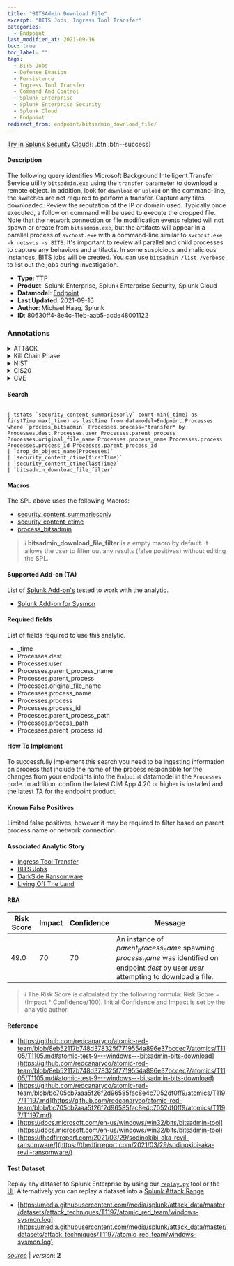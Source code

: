 ```yaml
---
title: "BITSAdmin Download File"
excerpt: "BITS Jobs, Ingress Tool Transfer"
categories:
  - Endpoint
last_modified_at: 2021-09-16
toc: true
toc_label: ""
tags:
  - BITS Jobs
  - Defense Evasion
  - Persistence
  - Ingress Tool Transfer
  - Command And Control
  - Splunk Enterprise
  - Splunk Enterprise Security
  - Splunk Cloud
  - Endpoint
redirect_from: endpoint/bitsadmin_download_file/
---
```




[Try in Splunk Security Cloud](https://www.splunk.com/en_us/cyber-security.html){: .btn .btn--success}

#### Description

The following query identifies Microsoft Background Intelligent Transfer Service utility `bitsadmin.exe` using the `transfer` parameter to download a remote object. In addition, look for `download` or `upload` on the command-line, the switches are not required to perform a transfer. Capture any files downloaded. Review the reputation of the IP or domain used. Typically once executed, a follow on command will be used to execute the dropped file. Note that the network connection or file modification events related will not spawn or create from `bitsadmin.exe`, but the artifacts will appear in a parallel process of `svchost.exe` with a command-line similar to `svchost.exe -k netsvcs -s BITS`. It&#39;s important to review all parallel and child processes to capture any behaviors and artifacts. In some suspicious and malicious instances, BITS jobs will be created. You can use `bitsadmin /list /verbose` to list out the jobs during investigation.

- **Type**: [TTP](https://github.com/splunk/security_content/wiki/Detection-Analytic-Types)
- **Product**: Splunk Enterprise, Splunk Enterprise Security, Splunk Cloud
- **Datamodel**: [Endpoint](https://docs.splunk.com/Documentation/CIM/latest/User/Endpoint)
- **Last Updated**: 2021-09-16
- **Author**: Michael Haag, Splunk
- **ID**: 80630ff4-8e4c-11eb-aab5-acde48001122

### Annotations
<details>
  <summary>ATT&CK</summary>

<div markdown="1">

#### [ATT&CK](https://attack.mitre.org/)

| ID          | Technique   | Tactic         |
| ----------- | ----------- |--------------- |
| [T1197](https://attack.mitre.org/techniques/T1197/) | BITS Jobs | Defense Evasion, Persistence |

| [T1105](https://attack.mitre.org/techniques/T1105/) | Ingress Tool Transfer | Command And Control |

</div>
</details>


<details>
  <summary>Kill Chain Phase</summary>

<div markdown="1">

* Exploitation


</div>
</details>


<details>
  <summary>NIST</summary>

<div markdown="1">



</div>
</details>

<details>
  <summary>CIS20</summary>

<div markdown="1">



</div>
</details>

<details>
  <summary>CVE</summary>

<div markdown="1">


</div>
</details>


#### Search

```

| tstats `security_content_summariesonly` count min(_time) as firstTime max(_time) as lastTime from datamodel=Endpoint.Processes where `process_bitsadmin` Processes.process=*transfer* by Processes.dest Processes.user Processes.parent_process Processes.original_file_name Processes.process_name Processes.process Processes.process_id Processes.parent_process_id 
| `drop_dm_object_name(Processes)` 
| `security_content_ctime(firstTime)` 
| `security_content_ctime(lastTime)` 
| `bitsadmin_download_file_filter`
```

#### Macros
The SPL above uses the following Macros:
* [security_content_summariesonly](https://github.com/splunk/security_content/blob/develop/macros/security_content_summariesonly.yml)
* [security_content_ctime](https://github.com/splunk/security_content/blob/develop/macros/security_content_ctime.yml)
* [process_bitsadmin](https://github.com/splunk/security_content/blob/develop/macros/process_bitsadmin.yml)

> :information_source:
> **bitsadmin_download_file_filter** is a empty macro by default. It allows the user to filter out any results (false positives) without editing the SPL.


#### Supported Add-on (TA)
List of [Splunk Add-on's](https://docs.splunk.com/Documentation/AddOns/released/Overview/AboutSplunkadd-ons) tested to work with the analytic.

* [Splunk Add-on for Sysmon](https://splunkbase.splunk.com/app/5709)


#### Required fields
List of fields required to use this analytic.
* _time
* Processes.dest
* Processes.user
* Processes.parent_process_name
* Processes.parent_process
* Processes.original_file_name
* Processes.process_name
* Processes.process
* Processes.process_id
* Processes.parent_process_path
* Processes.process_path
* Processes.parent_process_id



#### How To Implement
To successfully implement this search you need to be ingesting information on process that include the name of the process responsible for the changes from your endpoints into the `Endpoint` datamodel in the `Processes` node. In addition, confirm the latest CIM App 4.20 or higher is installed and the latest TA for the endpoint product.
#### Known False Positives
Limited false positives, however it may be required to filter based on parent process name or network connection.

#### Associated Analytic Story
* [Ingress Tool Transfer](/stories/ingress_tool_transfer)
* [BITS Jobs](/stories/bits_jobs)
* [DarkSide Ransomware](/stories/darkside_ransomware)
* [Living Off The Land](/stories/living_off_the_land)




#### RBA

| Risk Score  | Impact      | Confidence   | Message      |
| ----------- | ----------- |--------------|--------------|
| 49.0 | 70 | 70 | An instance of $parent_process_name$ spawning $process_name$ was identified on endpoint $dest$ by user $user$ attempting to download a file. |


> :information_source:
> The Risk Score is calculated by the following formula: Risk Score = (Impact * Confidence/100). Initial Confidence and Impact is set by the analytic author.


#### Reference

* [https://github.com/redcanaryco/atomic-red-team/blob/8eb52117b748d378325f7719554a896e37bccec7/atomics/T1105/T1105.md#atomic-test-9---windows---bitsadmin-bits-download](https://github.com/redcanaryco/atomic-red-team/blob/8eb52117b748d378325f7719554a896e37bccec7/atomics/T1105/T1105.md#atomic-test-9---windows---bitsadmin-bits-download)
* [https://github.com/redcanaryco/atomic-red-team/blob/bc705cb7aaa5f26f2d96585fac8e4c7052df0ff9/atomics/T1197/T1197.md](https://github.com/redcanaryco/atomic-red-team/blob/bc705cb7aaa5f26f2d96585fac8e4c7052df0ff9/atomics/T1197/T1197.md)
* [https://docs.microsoft.com/en-us/windows/win32/bits/bitsadmin-tool](https://docs.microsoft.com/en-us/windows/win32/bits/bitsadmin-tool)
* [https://thedfirreport.com/2021/03/29/sodinokibi-aka-revil-ransomware/](https://thedfirreport.com/2021/03/29/sodinokibi-aka-revil-ransomware/)



#### Test Dataset
Replay any dataset to Splunk Enterprise by using our [`replay.py`](https://github.com/splunk/attack_data#using-replaypy) tool or the [UI](https://github.com/splunk/attack_data#using-ui).
Alternatively you can replay a dataset into a [Splunk Attack Range](https://github.com/splunk/attack_range#replay-dumps-into-attack-range-splunk-server)

* [https://media.githubusercontent.com/media/splunk/attack_data/master/datasets/attack_techniques/T1197/atomic_red_team/windows-sysmon.log](https://media.githubusercontent.com/media/splunk/attack_data/master/datasets/attack_techniques/T1197/atomic_red_team/windows-sysmon.log)



[*source*](https://github.com/splunk/security_content/tree/develop/detections/endpoint/bitsadmin_download_file.yml) \| *version*: **2**
